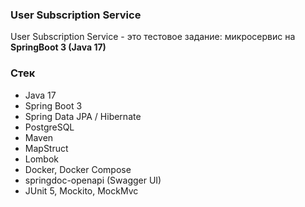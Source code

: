 ### User Subscription Service
User Subscription Service - это тестовое задание: микросервис на **SpringBoot 3 (Java 17)**

### Стек
- Java 17
- Spring Boot 3
- Spring Data JPA / Hibernate
- PostgreSQL
- Maven
- MapStruct
- Lombok
- Docker, Docker Compose
- springdoc-openapi (Swagger UI)
- JUnit 5, Mockito, MockMvc
